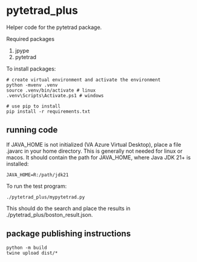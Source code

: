 # pytetrad_plus

Helper code for the pytetrad package.

Required packages
1. jpype
2. pytetrad

To install packages:
```
# create virtual environment and activate the environment
python -mvenv .venv
source .venv/bin/activate # linux
.venv\Scripts\Activate.ps1 # windows

# use pip to install
pip install -r requirements.txt
```

## running code

If JAVA_HOME is not initialized (VA Azure Virtual Desktop), place a file .javarc in your home directory. This is generally not needed
for linux or macos.
It should contain the path for JAVA_HOME, where Java JDK 21+ is installed:
```
JAVA_HOME=R:/path/jdk21
```
To run the test program:
```
./pytetrad_plus/mypytetrad.py
```

This should do the search and place the results in ./pytetrad_plus/boston_result.json.

## package publishing instructions

```
python -m build
twine upload dist/*
```